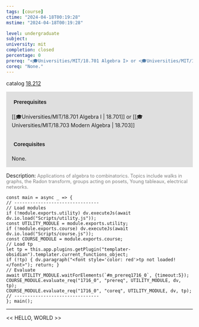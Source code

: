 ```yaml
---
tags: [course]
ctime: "2024-04-18T00:19:28"
mstime: "2024-04-18T00:19:28"

level: undergraduate
subject: 
university: mit
completion: closed
percentage: 0
prereq: "<🎓Universities/MIT/18.701 Algebra I> or <🎓Universities/MIT/18.703 Modern Algebra>"
coreq: "None."
---
```


catalog [18.212](http://student.mit.edu/catalog/m18a.html#18.212)

<span style="display: block; padding: 15px; background-color: rgb(100, 100, 100, 0.2);"><font id="m_prereq1716_0" style="display: block; font-family: Arial, sans-serif; font-weight: bold; padding: 5px">Prerequisites</font><br><span id="prereq1716_0">[[🎓Universities/MIT/18.701 Algebra I | 18.701]] or [[🎓Universities/MIT/18.703 Modern Algebra | 18.703]]</span></span>
<span style="display: block; padding: 15px; background-color: rgb(100, 100, 100, 0.2);"><font id="m_coreq1716_0" style="display: block; font-family: Arial, sans-serif; font-weight: bold; padding: 5px">Corequisites</font><br><span id="coreq1716_0">None.</span></span>

<font style="">Description:</font>
<font style="color: grey; font-size: 0.8rem;">Applications of algebra to combinatorics. Topics include walks in graphs, the Radon transform, groups acting on posets, Young tableaux, electrical networks.</font>

```dataviewjs
const main = async _ => {
// --------------------------------
// Load modules
if (!module.exports.utility) dv.executeJs(await dv.io.load("Scripts/utility.js"));
const UTILITY_MODULE = module.exports.utility;
if (!module.exports.course) dv.executeJs(await dv.io.load("Scripts/course.js"));
const COURSE_MODULE = module.exports.course;
// Load tp
let tp = this.app.plugins.getPlugin("templater-obsidian").templater.current_functions_object;
if (!tp) { dv.paragraph("<font style='color: red'>tp not loaded!</font>"); return; }
// Evaluate
await UTILITY_MODULE.waitForElements(`#m_prereq1716_0`, {timeout:5});
COURSE_MODULE.evaluate_req("1716_0", "prereq", UTILITY_MODULE, dv, tp);
COURSE_MODULE.evaluate_req("1716_0", "coreq", UTILITY_MODULE, dv, tp);
// --------------------------------
}; main();
```

---

<< HELLO, WORLD >>
